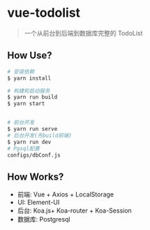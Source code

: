 # vue-todolist

> 一个从前台到后端到数据库完整的 TodoList

## How Use?

```bash
# 安装依赖
$ yarn install

# 构建和启动服务
$ yarn run build
$ yarn start


# 前台开发
$ yarn run serve
# 后台开发(先build前端)
$ yarn run dev
# Pgsql配置
configs/dbConf.js
```

## How Works?

- 前端: Vue + Axios + LocalStorage
- UI: Element-UI
- 后台: Koa.js+ Koa-router + Koa-Session
- 数据库: Postgresql
